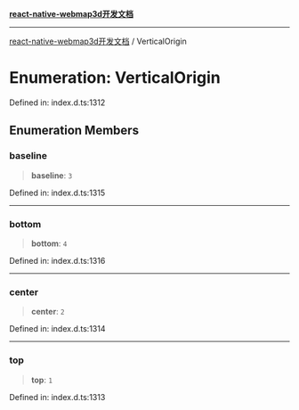 [**react-native-webmap3d开发文档**](../README.md)

***

[react-native-webmap3d开发文档](../globals.md) / VerticalOrigin

# Enumeration: VerticalOrigin

Defined in: index.d.ts:1312

## Enumeration Members

### baseline

> **baseline**: `3`

Defined in: index.d.ts:1315

***

### bottom

> **bottom**: `4`

Defined in: index.d.ts:1316

***

### center

> **center**: `2`

Defined in: index.d.ts:1314

***

### top

> **top**: `1`

Defined in: index.d.ts:1313
